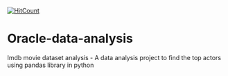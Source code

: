 [![HitCount](http://hits.dwyl.io/teamtact/https://github.com/teamtact/Oracle-data-analysis.svg)](http://hits.dwyl.io/teamtact/https://github.com/teamtact/Oracle-data-analysis)

# Oracle-data-analysis
Imdb movie dataset analysis - A data analysis project to find the top actors using pandas library in python
